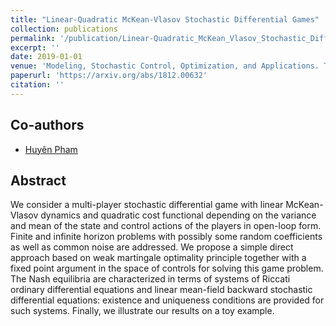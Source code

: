 ```yaml
---
title: "Linear-Quadratic McKean-Vlasov Stochastic Differential Games"
collection: publications
permalink: '/publication/Linear-Quadratic_McKean_Vlasov_Stochastic_Differential_Games'
excerpt: ''
date: 2019-01-01
venue: 'Modeling, Stochastic Control, Optimization, and Applications. The IMA Volumes in Mathematics and its Applications, vol 164. Springer, Cham, with [Huyên Pham](https://sites.google.com/site/phamxuanhuyen/)'
paperurl: 'https://arxiv.org/abs/1812.00632'
citation: ''
---
```

## Co-authors
- [Huyên Pham](https://sites.google.com/site/phamxuanhuyen/)

## Abstract

We consider a multi-player stochastic differential game with linear McKean-Vlasov dynamics and quadratic cost functional depending on the variance and mean of the state and control actions of the players in open-loop form. Finite and infinite horizon problems with possibly some random coefficients as well as common noise are addressed. We propose a simple direct approach based on weak martingale optimality principle together with a fixed point argument in the space of controls for solving this game problem. The Nash equilibria are characterized in terms of systems of Riccati ordinary differential equations and linear mean-field backward stochastic differential equations: existence and uniqueness conditions are provided for such systems. Finally, we illustrate our results on a toy example.
